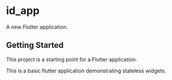 # id_app

A new Flutter application.

## Getting Started

This project is a starting point for a Flutter application.

This is a basic flutter application demonstrating stateless widgets.
